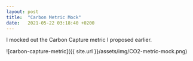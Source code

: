 ```yaml
---
layout: post
title:  "Carbon Metric Mock"
date:   2021-05-22 03:18:40 +0200
---
```


I mocked out the Carbon Capture metric I proposed earlier.

![carbon-capture-metric]({{ site.url }}/assets/img/CO2-metric-mock.png)
